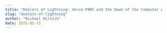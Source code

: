 ```yaml
---
title: "Dealers of Lightning: Xerox PARC and the Dawn of the Computer Age"
slug: "dealers-of-lightning"
author: "Michael Hiltzik"
date: 2021-05-31
---
```

